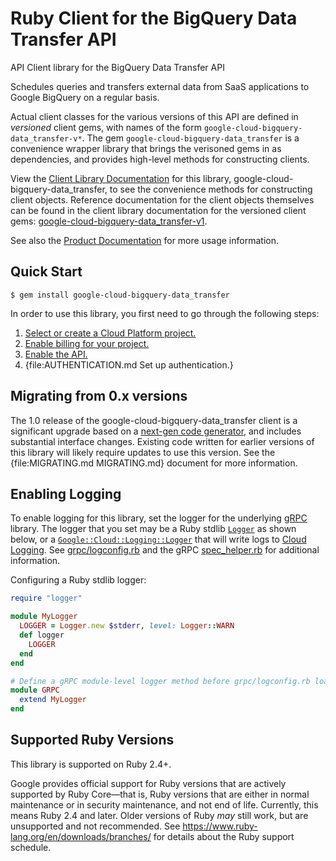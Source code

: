 # Ruby Client for the BigQuery Data Transfer API

API Client library for the BigQuery Data Transfer API

Schedules queries and transfers external data from SaaS applications to Google BigQuery on a regular basis.

Actual client classes for the various versions of this API are defined in
_versioned_ client gems, with names of the form `google-cloud-bigquery-data_transfer-v*`.
The gem `google-cloud-bigquery-data_transfer` is a convenience wrapper library that brings the
verisoned gems in as dependencies, and provides high-level methods for
constructing clients.

View the [Client Library Documentation](https://googleapis.dev/ruby/google-cloud-bigquery-data_transfer/latest)
for this library, google-cloud-bigquery-data_transfer, to see the convenience methods for
constructing client objects. Reference documentation for the client objects
themselves can be found in the client library documentation for the versioned
client gems:
[google-cloud-bigquery-data_transfer-v1](https://googleapis.dev/ruby/google-cloud-bigquery-data_transfer-v1/latest).

See also the [Product Documentation](https://cloud.google.com/bigquery/transfer)
for more usage information.

## Quick Start

```
$ gem install google-cloud-bigquery-data_transfer
```

In order to use this library, you first need to go through the following steps:

1. [Select or create a Cloud Platform project.](https://console.cloud.google.com/project)
1. [Enable billing for your project.](https://cloud.google.com/billing/docs/how-to/modify-project#enable_billing_for_a_project)
1. [Enable the API.](https://console.cloud.google.com/apis/library/bigquerydatatransfer.googleapis.com)
1. {file:AUTHENTICATION.md Set up authentication.}

## Migrating from 0.x versions

The 1.0 release of the google-cloud-bigquery-data_transfer client is a significant upgrade
based on a [next-gen code generator](https://github.com/googleapis/gapic-generator-ruby),
and includes substantial interface changes. Existing code written for earlier
versions of this library will likely require updates to use this version.
See the {file:MIGRATING.md MIGRATING.md} document for more information.

## Enabling Logging

To enable logging for this library, set the logger for the underlying [gRPC](https://github.com/grpc/grpc/tree/master/src/ruby) library.
The logger that you set may be a Ruby stdlib [`Logger`](https://ruby-doc.org/stdlib/libdoc/logger/rdoc/Logger.html) as shown below,
or a [`Google::Cloud::Logging::Logger`](https://googleapis.dev/ruby/google-cloud-logging/latest)
that will write logs to [Cloud Logging](https://cloud.google.com/logging/). See [grpc/logconfig.rb](https://github.com/grpc/grpc/blob/master/src/ruby/lib/grpc/logconfig.rb)
and the gRPC [spec_helper.rb](https://github.com/grpc/grpc/blob/master/src/ruby/spec/spec_helper.rb) for additional information.

Configuring a Ruby stdlib logger:

```ruby
require "logger"

module MyLogger
  LOGGER = Logger.new $stderr, level: Logger::WARN
  def logger
    LOGGER
  end
end

# Define a gRPC module-level logger method before grpc/logconfig.rb loads.
module GRPC
  extend MyLogger
end
```

## Supported Ruby Versions

This library is supported on Ruby 2.4+.

Google provides official support for Ruby versions that are actively supported
by Ruby Core—that is, Ruby versions that are either in normal maintenance or
in security maintenance, and not end of life. Currently, this means Ruby 2.4
and later. Older versions of Ruby _may_ still work, but are unsupported and not
recommended. See https://www.ruby-lang.org/en/downloads/branches/ for details
about the Ruby support schedule.
